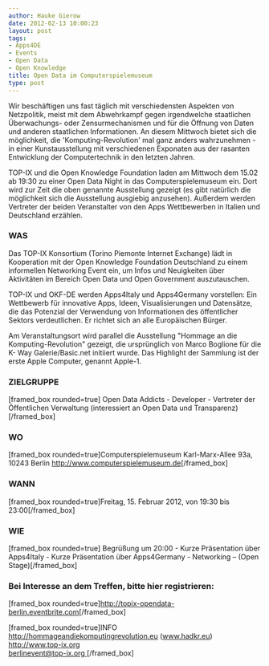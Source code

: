 ```yaml
---
author: Hauke Gierow
date: 2012-02-13 10:00:23
layout: post
tags:
- Apps4DE
- Events
- Open Data
- Open Knowledge
title: Open Data im Computerspielemuseum
type: post
---
```


Wir beschäftigen uns fast täglich mit verschiedensten Aspekten von Netzpolitik, meist mit dem Abwehrkampf gegen irgendwelche staatlichen Überwachungs- oder Zensurmechanismen und für die Öffnung von Daten und anderen staatlichen Informationen. An diesem Mittwoch bietet sich die möglichkeit, die 'Komputing-Revolution' mal ganz anders wahrzunehmen - in einer Kunstausstellung mit verschiedenen Exponaten aus der rasanten Entwicklung der Computertechnik in den letzten Jahren.

TOP-IX und die Open Knowledge Foundation laden am Mittwoch dem 15.02 ab 19:30 zu einer Open Data Night in das Computerspielemuseum ein. Dort wird zur Zeit die oben genannte Ausstellung gezeigt (es gibt natürlich die möglichkeit sich die Ausstellung ausgiebig anzusehen). Außerdem werden Vertreter der beiden Veranstalter von den Apps Wettbewerben in Italien und Deutschland erzählen.

### WAS  
Das TOP-IX Konsortium (Torino Piemonte Internet Exchange) lädt in Kooperation mit der Open Knowledge Foundation Deutschland zu einem informellen Networking Event ein, um Infos und Neuigkeiten über Aktivitäten im Bereich Open Data und Open Government auszutauschen.

TOP-IX und OKF-DE werden Apps4Italy und Apps4Germany vorstellen: Ein Wettbewerb für innovative Apps, Ideen, Visualisierungen und Datensätze, die das Potenzial der Verwendung von Informationen des öffentlicher Sektors verdeutlichen. Er richtet sich an alle Europäischen Bürger.

Am Veranstaltungsort wird parallel die Ausstellung "Hommage an die Komputing-Revolution" gezeigt, die ursprünglich von Marco Boglione für die K- Way Galerie/Basic.net initiiert wurde. Das Highlight der Sammlung ist der erste Apple Computer, genannt Apple-1.

### ZIELGRUPPE  
[framed_box rounded=true] Open Data Addicts - Developer - Vertreter der Öffentlichen Verwaltung (interessiert an Open Data und Transparenz)[/framed_box] 

### WO  
[framed_box rounded=true]Computerspielemuseum Karl-Marx-Allee 93a, 10243 Berlin <http://www.computerspielemuseum.de>[/framed_box] 

### WANN  
[framed_box rounded=true]Freitag, 15. Februar 2012, von 19:30 bis 23:00[/framed_box] 

### WIE  
[framed_box rounded=true] Begrüßung um 20:00 - Kurze Präsentation über Apps4Italy - Kurze Präsentation über Apps4Germany - Networking – (Open Stage)[/framed_box] 

### Bei Interesse an dem Treffen, bitte hier registrieren:  
[framed_box rounded=true]<http://topix-opendata-berlin.eventbrite.com>[/framed_box] 

[framed_box rounded=true]INFO  
<http://hommageandiekomputingrevolution.eu> (www.hadkr.eu)  
<http://www.top-ix.org>  
[berlinevent@top-ix.org ](mailto:berlinevent@top-ix.org)[/framed_box]